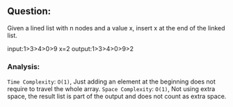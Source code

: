 ## Question:

Given a lined list with n nodes and a value x, insert x at the end of the linked list.

input:1>3>4>0>9
x=2
output:1>3>4>0>9>2

### Analysis:

`Time Complexity`: `O(1)`, Just adding an element at the beginning does not require to travel the whole array.
`Space Complexity`: `O(1)`, Not using extra space, the result list is part of the output and does not count as extra space.
